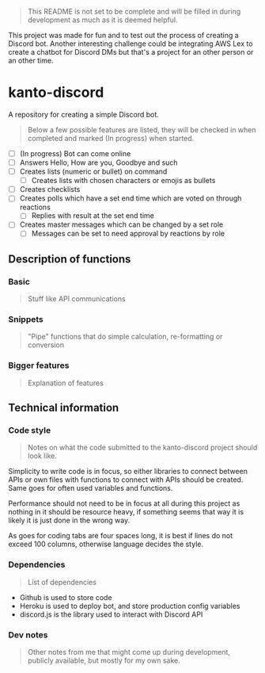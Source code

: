 > This README is not set to be complete and will be filled in during development as much as it is 
deemed helpful.

This project was made for fun and to test out the process of creating a Discord bot. Another 
interesting challenge could be integrating AWS Lex to create a chatbot for Discord DMs but that's a 
project for an other person or an other time.

# kanto-discord
A repository for creating a simple Discord bot.
> Below a few possible features are listed, they will be checked in when completed and marked 
(In progress) when started.
- [ ] (In progress) Bot can come online
- [ ] Answers Hello, How are you, Goodbye and such
- [ ] Creates lists (numeric or bullet) on command
    - [ ] Creates lists with chosen characters or emojis as bullets
- [ ] Creates checklists
- [ ] Creates polls which have a set end time which are voted on through reactions
    - [ ] Replies with result at the set end time
- [ ] Creates master messages which can be changed by a set role
    - [ ] Messages can be set to need approval by reactions by role

## Description of functions
### Basic
> Stuff like API communications
### Snippets
> "Pipe" functions that do simple calculation, re-formatting or conversion
### Bigger features
> Explanation of features

## Technical information
### Code style
> Notes on what the code submitted to the kanto-discord project should look like.

Simplicity to write code is in focus, so either libraries to connect between APIs or own files with 
functions to connect with
APIs should be created. Same goes for often used variables and functions.

Performance should not need to be in focus at all during this project as nothing in it should be 
resource heavy, if something seems that way it is likely it is just done in the wrong way.

As goes for coding tabs are four spaces long, it is best if lines do not exceed 100 columns, 
otherwise language decides the style.

### Dependencies
> List of dependencies
- Github is used to store code
- Heroku is used to deploy bot, and store production config variables
- discord.js is the library used to interact with Discord API

### Dev notes
> Other notes from me that might come up during development, publicly available, but mostly for 
my own sake.


